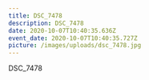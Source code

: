 ```yaml
---
title: DSC_7478
description: DSC_7478
date: 2020-10-07T10:40:35.636Z
event_date: 2020-10-07T10:40:35.727Z
picture: /images/uploads/dsc_7478.jpg
---
```

DSC_7478